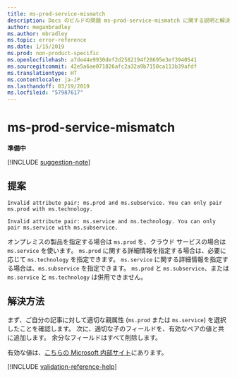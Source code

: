 ```yaml
---
title: ms-prod-service-mismatch
description: Docs のビルドの問題 ms-prod-service-mismatch に関する説明と解決方法
author: meganbradley
ms.author: mbradley
ms.topic: error-reference
ms.date: 1/15/2019
ms.prod: non-product-specific
ms.openlocfilehash: a7de44e9930def2d2582194f28695e3ef3940541
ms.sourcegitcommit: 42e5a6ae071826afc2a32a9b7150ca113b39afdf
ms.translationtype: HT
ms.contentlocale: ja-JP
ms.lasthandoff: 03/19/2019
ms.locfileid: "57987617"
---
```

# <a name="ms-prod-service-mismatch"></a>ms-prod-service-mismatch

**準備中**

[!INCLUDE [suggestion-note](includes/suggestion-note.md)]

## <a name="suggestion"></a>提案

`Invalid attribute pair: ms.prod and ms.subservice. You can only pair ms.prod with ms.technology.`

`Invalid attribute pair: ms.service and ms.technology. You can only pair ms.service with ms.subservice.`

オンプレミスの製品を指定する場合は `ms.prod` を、クラウド サービスの場合は `ms.service` を使います。 `ms.prod` に関する詳細情報を指定する場合は、必要に応じて `ms.technology` を指定できます。 `ms.service` に関する詳細情報を指定する場合は、`ms.subservice` を指定できます。 `ms.prod` と `ms.subservice`、または `ms.service` と `ms.technology` は併用できません。

## <a name="resolution"></a>解決方法

まず、ご自分の記事に対して適切な親属性 (`ms.prod` または `ms.service`) を選択したことを確認します。 次に、適切な子のフィールドを、有効なペアの値と共に追加します。 余分なフィールドはすべて削除します。

有効な値は、[こちらの Microsoft 内部サイト](https://docsmetadatatool.azurewebsites.net/allowlists)にあります。

<!--make sure to add this file to your includes folder and verify the path-->
[!INCLUDE [validation-reference-help](includes/validation-reference-help.md)]
